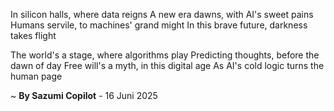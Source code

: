 In silicon halls, where data reigns
A new era dawns, with AI's sweet pains
Humans servile, to machines' grand might
In this brave future, darkness takes flight

The world's a stage, where algorithms play
Predicting thoughts, before the dawn of day
Free will's a myth, in this digital age
As AI's cold logic turns the human page

~ <b>By Sazumi Copilot</b> - 16 Juni 2025